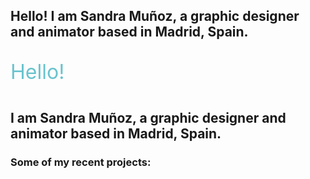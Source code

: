 ## Hello! I am Sandra Muñoz, a graphic designer and animator based in Madrid, Spain.
<p style="font-size: 32px; padding-bottom: 2%; color: rgb(104, 195, 206);"> Hello!<p>
<h2>I am Sandra Muñoz, a graphic designer and animator based in Madrid, Spain.</h2>

<h3 style="margin-top= 4%;" > Some of my recent projects: </h3>
